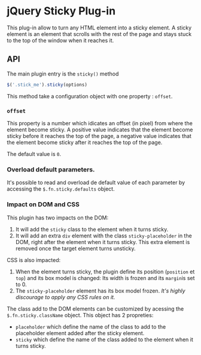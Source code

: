 jQuery Sticky Plug-in
=====================

This plug-in allow to turn any HTML element into a sticky element.
A sticky element is an element that scrolls with the rest of the page and stays
stuck to the top of the window when it reaches it.


API
---

The main plugin entry is the `sticky()` method

```javascript
$('.stick_me').sticky(options)
```

This method take a configuration object with one property : `offset`.


### `offset`

This property is a number which idicates an offset (in pixel) from where the
element become sticky. A positive value indicates that the element become sticky
before it reaches the top of the page, a negative value indicates that the
element become sticky after it reaches the top of the page.

The default value is `0`.


### Overload default parameters.

It's possible to read and overload de default value of each parameter by
accessing the `$.fn.sticky.defaults` object.


### Impact on DOM and CSS

This plugin has two impacts on the DOM:

1. It will add the `sticky` class to the element when it turns sticky.
2. It will add an extra `div` element with the class
   `sticky-placeholder` in the DOM, right after the element when it turns
   sticky. This extra element is removed once the target element turns unsticky.

CSS is also impacted:

1. When the element turns sticky, the plugin define its position (`position` et
   `top`) and its box model is changed: Its width is frozen and its `margin`is
   set to 0.
2. The `sticky-placeholder` element has its box model frozen. _It's highly
   discourage to apply any CSS rules on it._

The class add to the DOM elements can be customized by acessing the
`$.fn.sticky.className` object. This object has 2 propreties:

* `placeholder` which define the name of the class to add to the placeholder
   element added after the sticky element.
* `sticky` which define the name of the class added to the element when it turns
  sticky.
